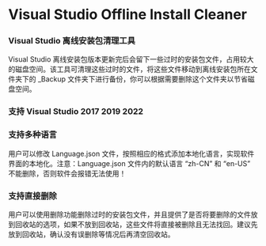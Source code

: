 # Visual Studio Offline Install Cleaner
### Visual Studio 离线安装包清理工具
Visual Studio 离线安装包版本更新完后会留下一些过时的安装包文件，占用较大的磁盘空间。该工具可清理这些过时的文件，将这些文件移动到离线安装包所在文件夹下的 _Backup 文件夹下进行备份，你可以根据需要删除这个文件夹以节省磁盘空间。
### 支持 Visual Studio 2017 2019 2022
### 支持多种语言
用户可以修改 Language.json 文件，按照相应的格式添加本地化语言，实现软件界面的本地化。注意：Language.json 文件内的默认语言 “zh-CN” 和 “en-US” 不能删除，否则软件会报错无法使用！ 
### 支持直接删除
用户可以使用删除功能删除过时的安装包文件，并且提供了是否将要删除的文件放到回收站的选项，如果不放到回收站，这些文件将直接被删除且无法找回。建议先放到回收站，确认没有误删除等情况后再清空回收站。

